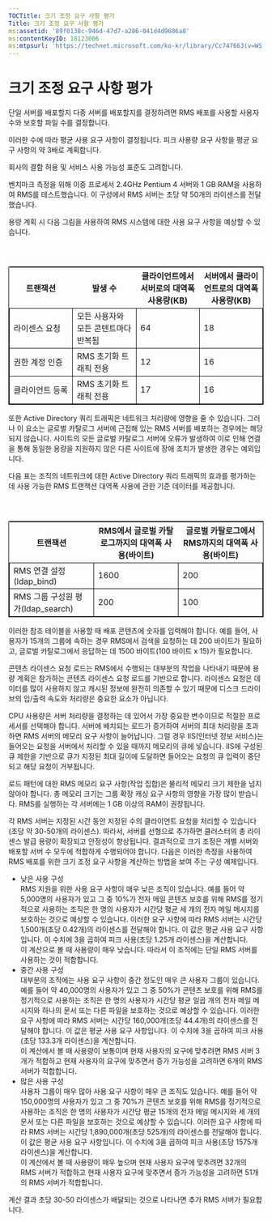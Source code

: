 ```yaml
---
TOCTitle: 크기 조정 요구 사항 평가
Title: 크기 조정 요구 사항 평가
ms:assetid: '89f0138c-946d-47d7-a286-041d4d9606a8'
ms:contentKeyID: 18123006
ms:mtpsurl: 'https://technet.microsoft.com/ko-kr/library/Cc747663(v=WS.10)'
---
```


크기 조정 요구 사항 평가
========================

단일 서버를 배포할지 다중 서버를 배포할지를 결정하려면 RMS 배포를 사용할 사용자 수와 보호할 파일 수를 결정합니다.

이러한 수에 따라 평균 사용 요구 사항이 결정됩니다. 피크 사용량 요구 사항을 평균 요구 사항의 약 3배로 계획합니다.

회사의 결함 허용 및 서비스 사용 가능성 표준도 고려합니다.

벤치마크 측정을 위해 이중 프로세서 2.4GHz Pentium 4 서버와 1 GB RAM을 사용하여 RMS를 테스트했습니다. 이 구성에서 RMS 서버는 초당 약 50개의 라이센스를 전달했습니다.

용량 계획 시 다음 그림을 사용하여 RMS 시스템에 대한 사용 요구 사항을 예상할 수 있습니다.

###  

 
<table style="border:1px solid black;">
<colgroup>
<col width="25%" />
<col width="25%" />
<col width="25%" />
<col width="25%" />
</colgroup>
<thead>
<tr class="header">
<th>트랜잭션</th>
<th>발생 수</th>
<th>클라이언트에서 서버로의 대역폭 사용량(KB)</th>
<th>서버에서 클라이언트로의 대역폭 사용량(KB)</th>
</tr>
</thead>
<tbody>
<tr class="odd">
<td style="border:1px solid black;">라이센스 요청</td>
<td style="border:1px solid black;">모든 사용자와 모든 콘텐트마다 반복됨</td>
<td style="border:1px solid black;">64</td>
<td style="border:1px solid black;">18</td>
</tr>
<tr class="even">
<td style="border:1px solid black;">권한 계정 인증</td>
<td style="border:1px solid black;">RMS 초기화 트래픽 전용</td>
<td style="border:1px solid black;">12</td>
<td style="border:1px solid black;">16</td>
</tr>
<tr class="odd">
<td style="border:1px solid black;">클라이언트 등록</td>
<td style="border:1px solid black;">RMS 초기화 트래픽 전용</td>
<td style="border:1px solid black;">17</td>
<td style="border:1px solid black;">16</td>
</tr>
</tbody>
</table>
  
또한 Active Directory 쿼리 트래픽은 네트워크 처리량에 영향을 줄 수 있습니다. 그러나 이 요소는 글로벌 카탈로그 서버에 근접해 있는 RMS 서버를 배포하는 경우에는 해당되지 않습니다. 사이트의 모든 글로벌 카탈로그 서버에 오류가 발생하여 이로 인해 연결을 통해 동일한 용량을 지원하지 않은 다른 사이트에 장애 조치가 발생한 경우는 예외입니다.
  
다음 표는 조직의 네트워크에 대한 Active Directory 쿼리 트래픽의 효과를 평가하는 데 사용 가능한 RMS 트랜잭션 대역폭 사용에 관한 기준 데이터를 제공합니다.
  
###  

 
<table style="border:1px solid black;">
<colgroup>
<col width="33%" />
<col width="33%" />
<col width="33%" />
</colgroup>
<thead>
<tr class="header">
<th>트랜잭션</th>
<th>RMS에서 글로벌 카탈로그까지의 대역폭 사용(바이트)</th>
<th>글로벌 카탈로그에서 RMS까지의 대역폭 사용(바이트)</th>
</tr>
</thead>
<tbody>
<tr class="odd">
<td style="border:1px solid black;">RMS 연결 설정(ldap_bind)</td>
<td style="border:1px solid black;">1600</td>
<td style="border:1px solid black;">200</td>
</tr>
<tr class="even">
<td style="border:1px solid black;">RMS 그룹 구성원 평가(ldap_search)</td>
<td style="border:1px solid black;">200</td>
<td style="border:1px solid black;">100</td>
</tr>
</tbody>
</table>
  
이러한 참조 테이블을 사용할 때 배포 콘텐츠에 숫자를 입력해야 합니다. 예를 들어, 사용자가 15개의 그룹에 속하는 경우 RMS에서 검색을 요청하는 데 200 바이트가 필요하고, 글로벌 카탈로그에서 응답하는 데 1500 바이트(100 바이트 x 15)가 필요합니다.
  
콘텐츠 라이센스 요청 로드는 RMS에서 수행되는 대부분의 작업을 나타내기 때문에 용량 계획은 참가하는 콘텐츠 라이센스 요청 로드를 기반으로 합니다. 라이센스 요청은 데이터를 많이 사용하지 않고 캐시된 정보에 완전히 의존할 수 있기 때문에 디스크 드라이브의 입/출력 속도와 처리량은 중요한 요소가 아닙니다.
  
CPU 사용량은 서버 처리량을 결정하는 데 있어서 가장 중요한 변수이므로 적절한 프로세서를 선택해야 합니다. 서버에 배치되는 로드가 증가하여 서버의 최대 처리량을 초과하면 RMS 서버의 메모리 요구 사항이 늘어납니다. 그럴 경우 IIS(인터넷 정보 서비스)는 들어오는 요청을 서버에서 처리할 수 있을 때까지 메모리의 큐에 넣습니다. IIS에 구성된 큐 제한을 기반으로 큐가 지정된 최대 길이에 도달하면 들어오는 요청의 큐 입력이 중단되고 해당 요청이 거부됩니다.
  
로드 패턴에 대한 RMS 메모리 요구 사항(작업 집합)은 물리적 메모리 크기 제한을 넘지 않아야 합니다. 총 메모리 크기는 그룹 확장 캐싱 요구 사항의 영향을 가장 많이 받습니다. RMS를 실행하는 각 서버에는 1 GB 이상의 RAM이 권장됩니다.
  
각 RMS 서버는 지정된 시간 동안 지정된 수의 클라이언트 요청을 처리할 수 있습니다(초당 약 30-50개의 라이센스). 따라서, 서버를 선형으로 추가하면 클러스터의 총 라이센스 발급 용량이 확장되고 안정성이 향상됩니다. 결과적으로 크기 조정은 개별 서버와 배포할 서버 수 모두에 적합하게 수행되어야 합니다. 다음은 이러한 측정을 사용하여 RMS 배포를 위한 크기 조정 요구 사항을 계산하는 방법을 보여 주는 구성 예제입니다.
  
-   낮은 사용 구성  
    RMS 지원을 위한 사용 요구 사항이 매우 낮은 조직이 있습니다. 예를 들어 약 5,000명의 사용자가 있고 그 중 10%가 전자 메일 콘텐츠 보호를 위해 RMS를 정기적으로 사용하는 조직은 한 명의 사용자가 시간당 평균 세 개의 전자 메일 메시지를 보호하는 것으로 예상할 수 있습니다. 이러한 요구 사항에 따라 RMS 서버는 시간당 1,500개(초당 0.42개)의 라이센스를 전달해야 합니다. 이 값은 평균 사용 요구 사항입니다. 이 수치에 3을 곱하여 피크 사용(초당 1.25개 라이센스)을 계산합니다.  
    이 계산으로 볼 때 사용량이 매우 낮습니다. 따라서 이 조직에는 단일 RMS 서버를 사용하는 것이 적합합니다.  
-   중간 사용 구성  
    대부분의 조직에는 사용 요구 사항이 중간 정도인 매우 큰 사용자 그룹이 있습니다. 예를 들어 약 40,000명의 사용자가 있고 그 중 50%가 콘텐츠 보호를 위해 RMS를 정기적으로 사용하는 조직은 한 명의 사용자가 시간당 평균 일곱 개의 전자 메일 메시지와 하나의 문서 또는 다른 파일을 보호하는 것으로 예상할 수 있습니다. 이러한 요구 사항에 따라 RMS 서버는 시간당 160,000개(초당 44.4개)의 라이센스를 전달해야 합니다. 이 값은 평균 사용 요구 사항입니다. 이 수치에 3을 곱하여 피크 사용(초당 133.3개 라이센스)을 계산합니다.  
    이 계산에서 볼 때 사용량이 보통이며 현재 사용자의 요구에 맞추려면 RMS 서버 3개가 적합하고 현재 사용자의 요구에 맞추면서 증가 가능성을 고려하면 6개의 RMS 서버가 적합합니다.  
-   많은 사용 구성  
    사용자 그룹이 매우 많아 사용 요구 사항이 매우 큰 조직도 있습니다. 예를 들어 약 150,000명의 사용자가 있고 그 중 70%가 콘텐츠 보호를 위해 RMS를 정기적으로 사용하는 조직은 한 명의 사용자가 시간당 평균 15개의 전자 메일 메시지와 세 개의 문서 또는 다른 파일을 보호하는 것으로 예상할 수 있습니다. 이러한 요구 사항에 따라 RMS 서버는 시간당 1,890,000개(초당 525개)의 라이센스를 전달해야 합니다. 이 값은 평균 사용 요구 사항입니다. 이 수치에 3을 곱하여 피크 사용(초당 1575개 라이센스)을 계산합니다.  
    이 계산에서 볼 때 사용량이 매우 높으며 현재 사용자 요구에 맞추려면 32개의 RMS 서버가 적합하고 현재 사용자 요구에 맞추면서 증가 가능성을 고려하면 51개의 RMS 서버가 적합합니다.
  
계산 결과 초당 30-50 라이센스가 배달되는 것으로 나타나면 추가 RMS 서버가 필요합니다.
